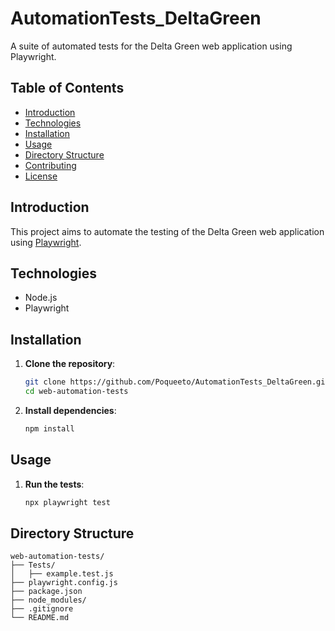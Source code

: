 # AutomationTests_DeltaGreen
A suite of automated tests for the Delta Green web application using Playwright.

## Table of Contents

- [Introduction](#introduction)
- [Technologies](#technologies)
- [Installation](#installation)
- [Usage](#usage)
- [Directory Structure](#directory-structure)
- [Contributing](#contributing)
- [License](#license)

## Introduction

This project aims to automate the testing of the Delta Green web application using [Playwright](https://playwright.dev/).

## Technologies

- Node.js
- Playwright

## Installation

1. **Clone the repository**:

    ```sh
    git clone https://github.com/Poqueeto/AutomationTests_DeltaGreen.git
    cd web-automation-tests
    ```

2. **Install dependencies**:

    ```sh
    npm install
    ```

## Usage

1. **Run the tests**:

    ```sh
    npx playwright test
    ```

## Directory Structure

```plaintext
web-automation-tests/
├── Tests/
│   ├── example.test.js
├── playwright.config.js
├── package.json
├── node_modules/
├── .gitignore
└── README.md
